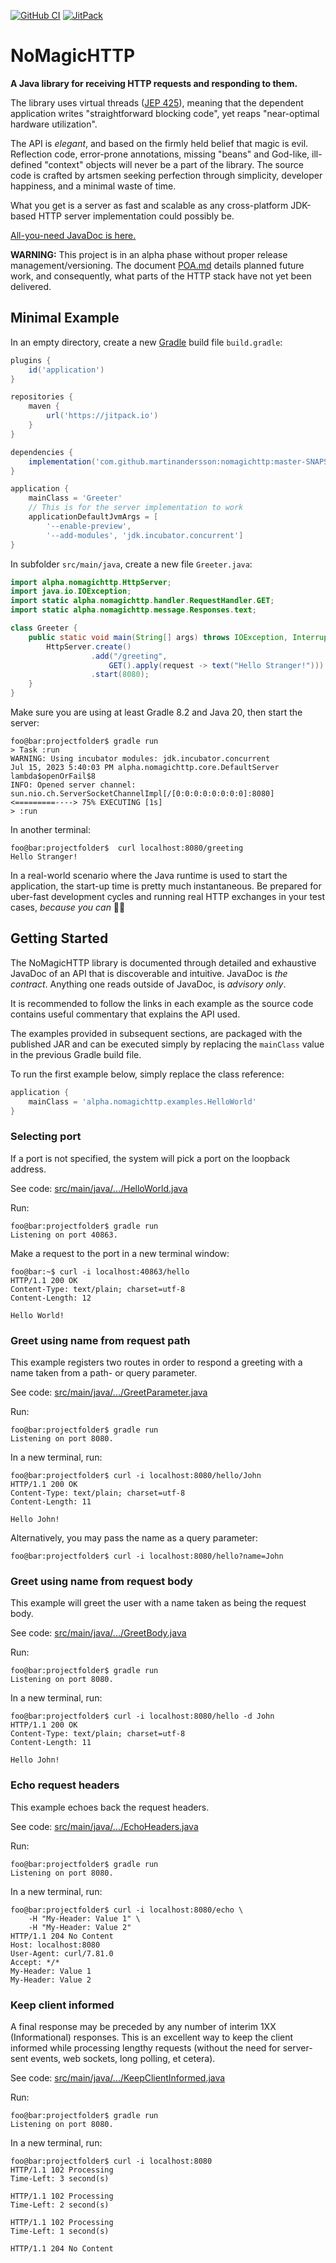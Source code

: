 [![GitHub CI](https://github.com/martinandersson/nomagichttp/actions/workflows/build.yml/badge.svg)](https://github.com/martinandersson/nomagichttp/actions/workflows/build.yml)
[![JitPack](https://jitpack.io/v/martinandersson/nomagichttp.svg)](https://jitpack.io/#martinandersson/nomagichttp)

# NoMagicHTTP

**A Java library for receiving HTTP requests and responding to them.**

The library uses virtual threads ([JEP 425][0-1]), meaning that the dependent
application writes "straightforward blocking code", yet reaps "near-optimal
hardware utilization".

The API is _elegant_, and based on the firmly held belief that magic is evil.
Reflection code, error-prone annotations, missing "beans" and God-like,
ill-defined "context" objects will never be a part of the library. The source
code is crafted by artsmen seeking perfection through simplicity, developer
happiness, and a minimal waste of time.

What you get is a server as fast and scalable as any cross-platform JDK-based
HTTP server implementation could possibly be.

[All-you-need JavaDoc is here.][0-2]

**WARNING:** This project is in an alpha phase without proper release
management/versioning. The document [POA.md][0-3] details planned future work,
and consequently, what parts of the HTTP stack have not yet been delivered.

[0-1]: https://openjdk.org/jeps/425
[0-2]: https://jitpack.io/com/github/martinandersson/nomagichttp/api/-SNAPSHOT/javadoc/alpha.nomagichttp/alpha/nomagichttp/HttpServer.html
[0-3]: POA.md

## Minimal Example

In an empty directory, create a new [Gradle][1-1] build file `build.gradle`:

```groovy
plugins {
    id('application')
}

repositories {
    maven {
        url('https://jitpack.io')
    }
}

dependencies {
    implementation('com.github.martinandersson:nomagichttp:master-SNAPSHOT')
}

application {
    mainClass = 'Greeter'
    // This is for the server implementation to work
    applicationDefaultJvmArgs = [
        '--enable-preview',
        '--add-modules', 'jdk.incubator.concurrent']
}
```

In subfolder `src/main/java`, create a new file `Greeter.java`:

```java
import alpha.nomagichttp.HttpServer;
import java.io.IOException;
import static alpha.nomagichttp.handler.RequestHandler.GET;
import static alpha.nomagichttp.message.Responses.text;

class Greeter {
    public static void main(String[] args) throws IOException, InterruptedException {
        HttpServer.create()
                  .add("/greeting",
                      GET().apply(request -> text("Hello Stranger!")))
                  .start(8080);
    }
}
```

Make sure you are using at least Gradle 8.2 and Java 20, then start the server:

```console
foo@bar:projectfolder$ gradle run
> Task :run
WARNING: Using incubator modules: jdk.incubator.concurrent
Jul 15, 2023 5:40:03 PM alpha.nomagichttp.core.DefaultServer lambda$openOrFail$8
INFO: Opened server channel: sun.nio.ch.ServerSocketChannelImpl[/[0:0:0:0:0:0:0:0]:8080]
<=========----> 75% EXECUTING [1s]
> :run
```

In another terminal:

```console
foo@bar:projectfolder$  curl localhost:8080/greeting
Hello Stranger!
```

In a real-world scenario where the Java runtime is used to start the
application, the start-up time is pretty much instantaneous. Be prepared for
uber-fast development cycles and running real HTTP exchanges in your test cases,
_because you can_ 🎉🙌

[1-1]: https://docs.gradle.org/current/userguide/tutorial_using_tasks.html

## Getting Started

The NoMagicHTTP library is documented through detailed and exhaustive JavaDoc of
an API that is discoverable and intuitive. JavaDoc is _the contract_. Anything
one reads outside of JavaDoc, is _advisory only_.

It is recommended to follow the links in each example as the source code
contains useful commentary that explains the API used.

The examples provided in subsequent sections, are packaged with the published
JAR and can be executed simply by replacing the `mainClass` value in the
previous Gradle build file.

To run the first example below, simply replace the class reference:

```groovy
application {
    mainClass = 'alpha.nomagichttp.examples.HelloWorld'
}
```

### Selecting port

If a port is not specified, the system will pick a port on the loopback address.

See code: [src/main/java/.../HelloWorld.java][3-1]

Run:

```console
foo@bar:projectfolder$ gradle run
Listening on port 40863.
```

Make a request to the port in a new terminal window:

```console
foo@bar:~$ curl -i localhost:40863/hello
HTTP/1.1 200 OK
Content-Type: text/plain; charset=utf-8
Content-Length: 12

Hello World!
```

[3-1]: api/src/main/java/alpha/nomagichttp/examples/HelloWorld.java

### Greet using name from request path

This example registers two routes in order to respond a greeting with a name
taken from a path- or query parameter.

See code: [src/main/java/.../GreetParameter.java][4-1]

Run:

```console
foo@bar:projectfolder$ gradle run
Listening on port 8080.
```

In a new terminal, run:

```console
foo@bar:projectfolder$ curl -i localhost:8080/hello/John
HTTP/1.1 200 OK
Content-Type: text/plain; charset=utf-8
Content-Length: 11

Hello John!
```

Alternatively, you may pass the name as a query parameter:

```console
foo@bar:projectfolder$ curl -i localhost:8080/hello?name=John
```

[4-1]: api/src/main/java/alpha/nomagichttp/examples/GreetParameter.java

### Greet using name from request body

This example will greet the user with a name taken as being the request body.

See code: [src/main/java/.../GreetBody.java][5-1]

Run:

```console
foo@bar:projectfolder$ gradle run
Listening on port 8080.
```

In a new terminal, run:

```console
foo@bar:projectfolder$ curl -i localhost:8080/hello -d John
HTTP/1.1 200 OK
Content-Type: text/plain; charset=utf-8
Content-Length: 11

Hello John!
```

[5-1]: api/src/main/java/alpha/nomagichttp/examples/GreetBody.java

### Echo request headers

This example echoes back the request headers.

See code: [src/main/java/.../EchoHeaders.java][6-1]

Run:

```console
foo@bar:projectfolder$ gradle run
Listening on port 8080.
```

In a new terminal, run:

```console
foo@bar:projectfolder$ curl -i localhost:8080/echo \
    -H "My-Header: Value 1" \
    -H "My-Header: Value 2"
HTTP/1.1 204 No Content
Host: localhost:8080
User-Agent: curl/7.81.0
Accept: */*
My-Header: Value 1
My-Header: Value 2
```

[6-1]: api/src/main/java/alpha/nomagichttp/examples/EchoHeaders.java

### Keep client informed

A final response may be preceded by any number of interim 1XX (Informational)
responses. This is an excellent way to keep the client informed while processing
lengthy requests (without the need for server-sent events, web sockets, long
polling, et cetera).

See code: [src/main/java/.../KeepClientInformed.java][7-1]

Run:

```console
foo@bar:projectfolder$ gradle run
Listening on port 8080.
```

In a new terminal, run:

```console
foo@bar:projectfolder$ curl -i localhost:8080
HTTP/1.1 102 Processing
Time-Left: 3 second(s)

HTTP/1.1 102 Processing
Time-Left: 2 second(s)

HTTP/1.1 102 Processing
Time-Left: 1 second(s)

HTTP/1.1 204 No Content
```

[7-1]: api/src/main/java/alpha/nomagichttp/examples/KeepClientInformed.java
